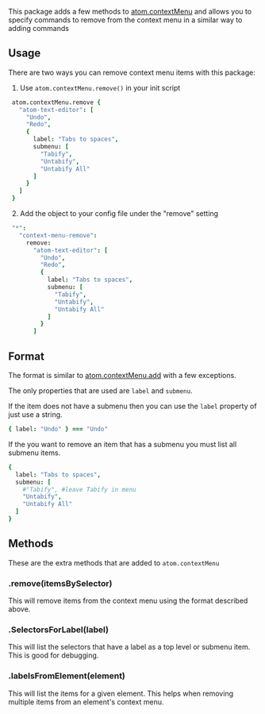 This package adds a few methods to [atom.contextMenu](https://atom.io/docs/api/latest/ContextMenuManager) and allows you to specify commands to remove from the context menu in a similar way to adding commands

## Usage

There are two ways you can remove context menu items with this package:

1. Use `atom.contextMenu.remove()` in your init script

  ```coffeescript
   atom.contextMenu.remove {
     "atom-text-editor": [
       "Undo",
       "Redo",
       {
         label: "Tabs to spaces",
         submenu: [
           "Tabify",
           "Untabify",
           "Untabify All"
         ]
       }
     ]
   }
  ```

2. Add the object to your config file under the "remove" setting

  ```coffeescript
   "*":
     "context-menu-remove":
       remove:
         "atom-text-editor": [
           "Undo",
           "Redo",
           {
             label: "Tabs to spaces",
             submenu: [
               "Tabify",
               "Untabify",
               "Untabify All"
             ]
           }
         ]
  ```

## Format

The format is similar to [atom.contextMenu.add](https://atom.io/docs/api/v1.13.1/ContextMenuManager#instance-add) with a few exceptions.

The only properties that are used are `label` and `submenu`.

If the item does not have a submenu then you can use the `label` property of just use a string.
```coffeescript
{ label: "Undo" } === "Undo"
```

If the you want to remove an item that has a submenu you must list all submenu items.
```coffeescript
{
  label: "Tabs to spaces",
  submenu: [
    #"Tabify", #leave Tabify in menu
    "Untabify",
    "Untabify All"
  ]
}
```

## Methods

These are the extra methods that are added to `atom.contextMenu`

### .remove(itemsBySelector)

This will remove items from the context menu using the format described above.

### .SelectorsForLabel(label)

This will list the selectors that have a label as a top level or submenu item. This is good for debugging.

### .labelsFromElement(element)

This will list the items for a given element. This helps when removing multiple items from an element's context menu.

